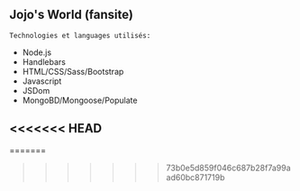 ## Jojo's World (fansite)
```
Technologies et languages utilisés:
```
- Node.js
- Handlebars
- HTML/CSS/Sass/Bootstrap
- Javascript
- JSDom
- MongoBD/Mongoose/Populate


<<<<<<< HEAD
-
=======
>>>>>>> 73b0e5d859f046c687b28f7a99aad60bc871719b
